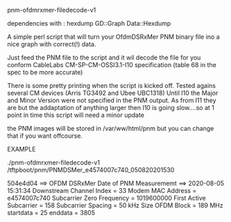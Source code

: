 pnm-ofdmrxmer-filedecode-v1

dependencies with :
hexdump
GD::Graph
Data::Hexdump

A simple perl script that will turn your OfdmDSRxMer PNM binary file ino a nice graph with correct(!) data.

Just feed the PNM file to the script and it wil decode the file for you conform CableLabs CM-SP-CM-OSSI3.1-I10 specification (table 68 in the spec to be more accurate)

There is some pretty printing when the script is kicked off.
Tested agains several CM devices (Arris TG3492  and Ubee UBC1318)
Until I10 the Major and Minor Version were not specified in the PNM output. 
As from I11 they are but the addaptation of anything larger then I10 is going slow....so at 1 point in time this script will need a minor update

the PNM images will be stored in /var/ww/html/pnm but you can change that if you want offcourse.

EXAMPLE

./pnm-ofdmrxmer-filedecode-v1 /tftpboot/pnm/PNMDSMer_e4574007c740_050820201530

504e4d04 ==> OFDM DSRxMer
Date of PNM Measurememt ==> 2020-08-05 15:31:34
Downstream Channel Index = 33
Modem MAC Address =  e4574007c740
Subcarrier Zero Frequency = 1019600000
First Active Subcarrier = 158
Subcarrier Spacing = 50 kHz
Size OFDM Block = 189 MHz
startdata = 25
enddata = 3805
